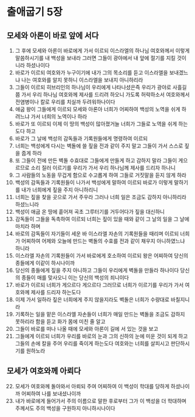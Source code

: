 # 출애굽기 5장

## 모세와 아론이 바로 앞에 서다
1. 그 후에 모세와 아론이 바로에게 가서 이르되 이스라엘의 하나님 여호와께서 이렇게 말씀하시기를 내 백성을 보내라 그러면 그들이 광야에서 내 앞에 절기를 지킬 것이니라 하셨나이다
2. 바로가 이르되 여호와가 누구이기에 내가 그의 목소리를 듣고 이스라엘을 보내겠느냐 나는 여호와를 알지 못하니 이스라엘을 보내지 아니하리라
3. 그들이 이르되 히브리인의 하나님이 우리에게 나타나셨은즉 우리가 광야로 사흘길쯤 가서 우리 하나님 여호와께 제사를 드리려 하오니 가도록 허락하소서 여호와께서 전염병이나 칼로 우리를 치실까 두려워하나이다
4. 애굽 왕이 그들에게 이르되 모세와 아론아 너희가 어찌하여 백성의 노역을 쉬게 하려느냐 가서 너희의 노역이나 하라
5. 바로가 또 이르되 이제 이 땅의 백성이 많아졌거늘 너희가 그들로 노역을 쉬게 하는도다 하고
6. 바로가 그 날에 백성의 감독들과 기록원들에게 명령하여 이르되
7. 너희는 백성에게 다시는 벽돌에 쓸 짚을 전과 같이 주지 말고 그들이 가서 스스로 짚을 줍게 하라
8. 또 그들이 전에 만든 벽돌 수효대로 그들에게 만들게 하고 감하지 말라 그들이 게으르므로 소리 질러 이르기를 우리가 가서 우리 하나님께 제사를 드리자 하나니
9. 그 사람들의 노동을 무겁게 함으로 수고롭게 하여 그들로 거짓말을 듣지 않게 하라
10. 백성의 감독들과 기록원들이 나가서 백성에게 말하여 이르되 바로가 이렇게 말하기를 내가 너희에게 짚을 주지 아니하리니
11. 너희는 짚을 찾을 곳으로 가서 주우라 그러나 너희 일은 조금도 감하지 아니하리라 하셨느니라
12. 백성이 애굽 온 땅에 흩어져 곡초 그루터기를 거두어다가 짚을 대신하니
13. 감독들이 그들을 독촉하여 이르되 너희는 짚이 있을 때와 같이 그 날의 일을 그 날에 마치라 하며
14. 바로의 감독들이 자기들이 세운 바 이스라엘 자손의 기록원들을 때리며 이르되 너희가 어찌하여 어제와 오늘에 만드는 벽돌의 수효를 전과 같이 채우지 아니하였느냐 하니라
15. 이스라엘 자손의 기록원들이 가서 바로에게 호소하여 이르되 왕은 어찌하여 당신의 종들에게 이같이 하시나이까
16. 당신의 종들에게 짚을 주지 아니하고 그들이 우리에게 벽돌을 만들라 하나이다 당신의 종들이 매를 맞사오니 이는 당신의 백성의 죄니이다
17. 바로가 이르되 너희가 게으르다 게으르다 그러므로 너희가 이르기를 우리가 가서 여호와께 제사를 드리자 하는도다
18. 이제 가서 일하라 짚은 너희에게 주지 않을지라도 벽돌은 너희가 수량대로 바칠지니라
19. 기록하는 일을 맡은 이스라엘 자손들이 너희가 매일 만드는 벽돌을 조금도 감하지 못하리라 함을 듣고 화가 몸에 미친 줄 알고
20. 그들이 바로를 떠나 나올 때에 모세와 아론이 길에 서 있는 것을 보고
21. 그들에게 이르되 너희가 우리를 바로의 눈과 그의 신하의 눈에 미운 것이 되게 하고 그들의 손에 칼을 주어 우리를 죽이게 하는도다 여호와는 너희를 살피시고 판단하시기를 원하노라

## 모세가 여호와께 아뢰다
22. 모세가 여호와께 돌아와서 아뢰되 주여 어찌하여 이 백성이 학대를 당하게 하셨나이까 어찌하여 나를 보내셨나이까
23. 내가 바로에게 들어가서 주의 이름으로 말한 후로부터 그가 이 백성을 더 학대하며 주께서도 주의 백성을 구원하지 아니하시나이다